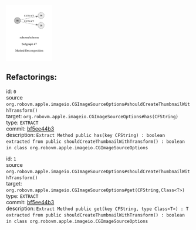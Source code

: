 <img src=subgraph_atomic_7.svg width=25%>

## Refactorings:

id: `0`\
source `org.robovm.apple.imageio.CGImageSourceOptions#shouldCreateThumbnailWithTransform()`\
target: `org.robovm.apple.imageio.CGImageSourceOptions#has(CFString)`\
type: `EXTRACT`\
commit: [bf5ee44b3](https://github.com/robovm/robovm/commit/bf5ee44b3b576e01ab09cae9f50300417b01dc07)\
description: `Extract Method public has(key CFString) : boolean extracted from public shouldCreateThumbnailWithTransform() : boolean in class org.robovm.apple.imageio.CGImageSourceOptions`

id: `1`\
source `org.robovm.apple.imageio.CGImageSourceOptions#shouldCreateThumbnailWithTransform()`\
target: `org.robovm.apple.imageio.CGImageSourceOptions#get(CFString,Class<T>)`\
type: `EXTRACT`\
commit: [bf5ee44b3](https://github.com/robovm/robovm/commit/bf5ee44b3b576e01ab09cae9f50300417b01dc07)\
description: `Extract Method public get(key CFString, type Class<T>) : T extracted from public shouldCreateThumbnailWithTransform() : boolean in class org.robovm.apple.imageio.CGImageSourceOptions`


